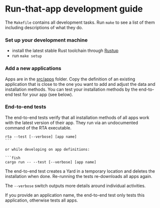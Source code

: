 # Run-that-app development guide

The `Makefile` contains all development tasks. Run `make` to see a list of them
including descriptions of what they do.

### Set up your development machine

- install the latest stable Rust toolchain through [Rustup](https://rustup.rs)
- run `make setup`

### Add a new applications

Apps are in the [src/apps](../src/apps) folder. Copy the definition of an
existing application that is close to the one you want to add and adjust the
data and installation methods. You can test your installation methods by the
end-to-end test for your app (see below).

### End-to-end tests

The end-to-end tests verify that all installation methods of all apps work with
the latest version of their app. They run via an undocumented command of the RTA
executable.

````fish
rta --test [--verbose] [app name]
```

or while developing on app definitions:

```fish
cargo run -- --test [--verbose] [app name]
````

The end-to-end test creates a Yard in a temporary location and deletes the
installation when done. Re-running the tests re-downloads all apps again.

The `--verbose` switch outputs more details around individual activities.

If you provide an application name, the end-to-end test only tests this
application, otherwise tests all apps.
